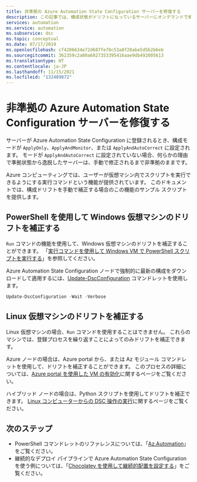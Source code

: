 ```yaml
---
title: 非準拠の Azure Automation State Configuration サーバーを修復する
description: この記事では、構成状態がドリフトになっているサーバーにオンデマンドで構成を再適用する方法について説明します。
services: automation
ms.service: automation
ms.subservice: dsc
ms.topic: conceptual
ms.date: 07/17/2019
ms.openlocfilehash: cf4286634e72d687fe78c53a8f20abe5d5b2b6eb
ms.sourcegitcommit: 362359c2a00a6827353395416aae9db492005613
ms.translationtype: HT
ms.contentlocale: ja-JP
ms.lasthandoff: 11/15/2021
ms.locfileid: "132489872"
---
```

# <a name="remediate-noncompliant-azure-automation-state-configuration-servers"></a>非準拠の Azure Automation State Configuration サーバーを修復する

サーバーが Azure Automation State Configuration に登録されるとき、構成モードが `ApplyOnly`、`ApplyAndMonitor`、または `ApplyAndAutoCorrect` に設定されます。 モードが `ApplyAndAutoCorrect` に設定されていない場合、何らかの理由で準拠状態から逸脱したサーバーは、手動で修正されるまで非準拠のままです。

Azure コンピューティングでは、ユーザーが仮想マシン内でスクリプトを実行できるようにする実行コマンドという機能が提供されています。
このドキュメントでは、構成ドリフトを手動で補正する場合のこの機能のサンプル スクリプトを提供します。

## <a name="correct-drift-of-windows-virtual-machines-using-powershell"></a>PowerShell を使用して Windows 仮想マシンのドリフトを補正する

`Run` コマンドの機能を使用して、Windows 仮想マシンのドリフトを補正することができます。 「[実行コマンドを使用して Windows VM で PowerShell スクリプトを実行する](../virtual-machines/windows/run-command.md)」を参照してください。

Azure Automation State Configuration ノードで強制的に最新の構成をダウンロードして適用するには、[Update-DscConfiguration](/powershell/module/psdesiredstateconfiguration/update-dscconfiguration) コマンドレットを使用します。

```powershell
Update-DscConfiguration -Wait -Verbose
```

## <a name="correct-drift-of-linux-virtual-machines"></a>Linux 仮想マシンのドリフトを補正する

Linux 仮想マシンの場合、`Run` コマンドを使用することはできません。 これらのマシンでは、登録プロセスを繰り返すことによってのみドリフトを補正できます。 

Azure ノードの場合は、Azure portal から、または Az モジュール コマンドレットを使用して、ドリフトを補正することができます。 このプロセスの詳細については、[Azure portal を使用した VM の有効化](automation-dsc-onboarding.md#enable-a-vm-using-azure-portal)に関するページをご覧ください。

ハイブリッド ノードの場合は、Python スクリプトを使用してドリフトを補正できます。 [Linux コンピューターからの DSC 操作の実行](https://github.com/Microsoft/PowerShell-DSC-for-Linux#performing-dsc-operations-from-the-linux-computer)に関するページをご覧ください。

## <a name="next-steps"></a>次のステップ

- PowerShell コマンドレットのリファレンスについては、「[Az.Automation](/powershell/module/az.automation/#automation)」をご覧ください。
- 継続的なデプロイ パイプラインで Azure Automation State Configuration を使う例については、「[Chocolatey を使用して継続的配置を設定する](automation-dsc-cd-chocolatey.md)」をご覧ください。
